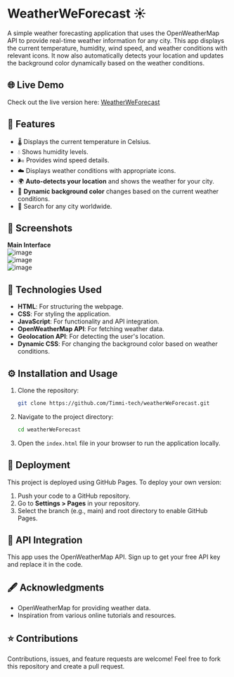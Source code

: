 
# WeatherWeForecast ☀️

A simple weather forecasting application that uses the OpenWeatherMap API to provide real-time weather information for any city. This app displays the current temperature, humidity, wind speed, and weather conditions with relevant icons. It now also automatically detects your location and updates the background color dynamically based on the weather conditions.

## 🌐 Live Demo

Check out the live version here: [WeatherWeForecast](#)

## 🚀 Features

- 🌡️ Displays the current temperature in Celsius.
- 💧 Shows humidity levels.
- 🌬️ Provides wind speed details.
- ☁️ Displays weather conditions with appropriate icons.
- 🌍 **Auto-detects your location** and shows the weather for your city.
- 🎨 **Dynamic background color** changes based on the current weather conditions.
- 🔎 Search for any city worldwide.

## 📸 Screenshots

**Main Interface**  
![image](https://github.com/user-attachments/assets/dfada1b7-27b8-4373-9662-5a8855e5e976)  
![image](https://github.com/user-attachments/assets/a130cb43-40f3-41cd-b30e-509a1574f307)  
![image](https://github.com/user-attachments/assets/e5357937-e23f-4581-8f75-8e03feef2f04)

## 💪 Technologies Used

- **HTML**: For structuring the webpage.
- **CSS**: For styling the application.
- **JavaScript**: For functionality and API integration.
- **OpenWeatherMap API**: For fetching weather data.
- **Geolocation API**: For detecting the user's location.
- **Dynamic CSS**: For changing the background color based on weather conditions.

## ⚙️ Installation and Usage

1. Clone the repository:
   ```bash
   git clone https://github.com/Timmi-tech/weatherWeForecast.git
   ```
2. Navigate to the project directory:
   ```bash
   cd weatherWeForecast
   ```
3. Open the `index.html` file in your browser to run the application locally.

## 📄 Deployment

This project is deployed using GitHub Pages. To deploy your own version:

1. Push your code to a GitHub repository.
2. Go to **Settings > Pages** in your repository.
3. Select the branch (e.g., main) and root directory to enable GitHub Pages.

## 🔗 API Integration

This app uses the OpenWeatherMap API. Sign up to get your free API key and replace it in the code.

## 🖋️ Acknowledgments

- OpenWeatherMap for providing weather data.
- Inspiration from various online tutorials and resources.

## ⭐ Contributions

Contributions, issues, and feature requests are welcome! Feel free to fork this repository and create a pull request.
